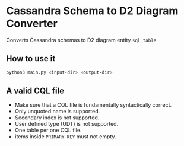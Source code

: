 # Cassandra Schema to D2 Diagram Converter

Converts Cassandra schemas to D2 diagram entity `sql_table`.

## How to use it

```bash
python3 main.py <input-dir> <output-dir>
```

## A valid CQL file

* Make sure that a CQL file is fundamentally syntactically correct.
* Only unquoted name is supported.
* Secondary index is not supported.
* User defined type (UDT) is not supported.
* One table per one CQL file.
* items inside `PRIMARY KEY` must not empty.